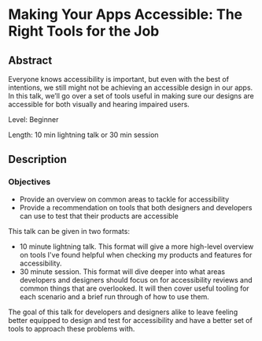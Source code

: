 # Making Your Apps Accessible: The Right Tools for the Job
## Abstract
Everyone knows accessibility is important, but even with the best of intentions, we still might not be achieving an accessible design in our apps. In this talk, we’ll go over a set of tools useful in making sure our designs are accessible for both visually and hearing impaired users.

Level: Beginner

Length: 10 min lightning talk or 30 min session

## Description
### Objectives
* Provide an overview on common areas to tackle for accessibility
* Provide a recommendation on tools that both designers and developers can use to test that their products are accessible

This talk can be given in two formats:
- 10 minute lightning talk. This format will give a more high-level overview on tools I've found helpful when checking my products and features for accessibility.
- 30 minute session. This format will dive deeper into what areas developers and designers should focus on for accessibility reviews and common things that are overlooked. It will then cover useful tooling for each scenario and a brief run through of how to use them.

The goal of this talk for developers and designers alike to leave feeling better equipped to design and test for accessibility and have a better set of tools to approach these problems with.
